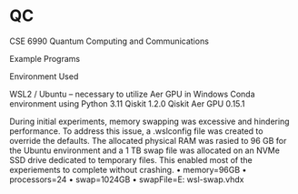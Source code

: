 # QC
CSE 6990 Quantum Computing and Communications

Example Programs

Environment Used

WSL2 / Ubuntu – necessary to utilize Aer GPU in Windows
Conda environment using Python 3.11
Qiskit 1.2.0
Qiskit Aer GPU 0.15.1

During initial experiments, memory swapping was excessive and hindering performance. To address this issue, a .wslconfig file was created to override the defaults. The allocated physical
RAM was rasied to 96 GB for the Ubuntu environment and a 1 TB swap file was allocated on an NVMe SSD drive dedicated to temporary files. This enabled most of the experiements to
complete without crashing.
• memory=96GB
• processors=24
• swap=1024GB
• swapFile=E:
wsl-swap.vhdx
